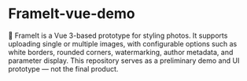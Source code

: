 # FrameIt-vue-demo
📘 FrameIt is a Vue 3-based prototype for styling photos. It supports uploading single or multiple images, with configurable options such as white borders, rounded corners, watermarking, author metadata, and parameter display. This repository serves as a preliminary demo and UI prototype — not the final product.
